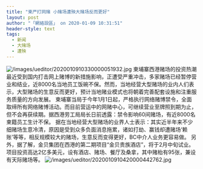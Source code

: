 ```yaml
---
title: "柬严打网赌 小赌场遭殃大赌场反而更好"
layout: post
author: "「網絡設區」 on 2020-01-09 10:31:51"
header-style: text
tags:
  - 新闻
  - 大赌场
  - 遭殃
---
```


<img src="https://images.feileyuan.com/images/ueditor/2020010910330000051932.jpg" title="未标题-1" alt="/images/ueditor/2020010910330000051932.jpg">
柬埔寨西港赌场的投资热潮最近受到国内打击网上赌博的新措施影响，正遭受严重冲击，多家赌场已经暂停营业和结业，近8000名当地员工饭碗不保。然而，当地经营大型赌场的业内人们表示，大型赌场的生意反而更好，预计当地赌业模式也将朝着完善配套设施和注重服务质量的方向发展。
柬埔寨当局于今年1月1日起，严格执行网络赌博禁令，全面取缔所有网络赌博活动。而目前营运中的网赌中心，可继续营业至牌照到期为止，但不会再获续期。据西港劳工局局长日前透露：禁令影响60间赌场，有近8000名柬籍员工生计不保。
据在当地经营大型赌场的业界人士表示：其实近半年来不少细赌场生意冷清，原因是受到众多负面消息拖累，诸如打劫、赢钱却遭赌场‘赖账’等等，相反规模较大的赌场，生意反而变得更好，BC中介人业务更容易做。
另外，据了解，金贝集团在西港的第二期项目“金贝贵族酒店”，将于2月中旬试业。项目投资高达2亿多美元，设有酒店、赌场、餐厅及桑拿，其中赌枱有95张，兼设有天际赌场等。
<img src="https://images.feileyuan.com/images/ueditor/2020010910420000442762.jpg" title="beepress10-1536829937" alt="/images/ueditor/2020010910420000442762.jpg">

